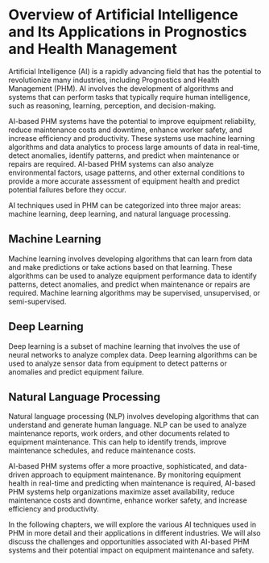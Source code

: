 Overview of Artificial Intelligence and Its Applications in Prognostics and Health Management
===========================================================================================================

Artificial Intelligence (AI) is a rapidly advancing field that has the potential to revolutionize many industries, including Prognostics and Health Management (PHM). AI involves the development of algorithms and systems that can perform tasks that typically require human intelligence, such as reasoning, learning, perception, and decision-making.

AI-based PHM systems have the potential to improve equipment reliability, reduce maintenance costs and downtime, enhance worker safety, and increase efficiency and productivity. These systems use machine learning algorithms and data analytics to process large amounts of data in real-time, detect anomalies, identify patterns, and predict when maintenance or repairs are required. AI-based PHM systems can also analyze environmental factors, usage patterns, and other external conditions to provide a more accurate assessment of equipment health and predict potential failures before they occur.

AI techniques used in PHM can be categorized into three major areas: machine learning, deep learning, and natural language processing.

Machine Learning
----------------

Machine learning involves developing algorithms that can learn from data and make predictions or take actions based on that learning. These algorithms can be used to analyze equipment performance data to identify patterns, detect anomalies, and predict when maintenance or repairs are required. Machine learning algorithms may be supervised, unsupervised, or semi-supervised.

Deep Learning
-------------

Deep learning is a subset of machine learning that involves the use of neural networks to analyze complex data. Deep learning algorithms can be used to analyze sensor data from equipment to detect patterns or anomalies and predict equipment failure.

Natural Language Processing
---------------------------

Natural language processing (NLP) involves developing algorithms that can understand and generate human language. NLP can be used to analyze maintenance reports, work orders, and other documents related to equipment maintenance. This can help to identify trends, improve maintenance schedules, and reduce maintenance costs.

AI-based PHM systems offer a more proactive, sophisticated, and data-driven approach to equipment maintenance. By monitoring equipment health in real-time and predicting when maintenance is required, AI-based PHM systems help organizations maximize asset availability, reduce maintenance costs and downtime, enhance worker safety, and increase efficiency and productivity.

In the following chapters, we will explore the various AI techniques used in PHM in more detail and their applications in different industries. We will also discuss the challenges and opportunities associated with AI-based PHM systems and their potential impact on equipment maintenance and safety.
